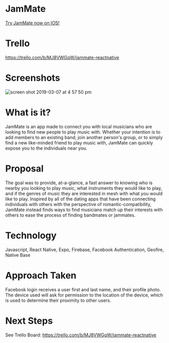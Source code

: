 # JamMate

[Try JamMate now on IOS!](https://itunes.apple.com/us/app/jammate/id1441181021?ls=1&mt=8 "JamMate")

# Trello

https://trello.com/b/MJ8VWGqW/jammate-reactnative

# Screenshots

![screen shot 2019-03-07 at 4 57 50 pm](https://user-images.githubusercontent.com/36775791/53999915-33688400-40fa-11e9-8d7e-cdf81bbbddd8.png)

# What is it?

JamMate is an app made to connect you with local musicians who are looking to find new people to play music with. Whether your intention is to add members to an existing band, join another person's group, or to simply find a new like-minded friend to play music with, JamMate can quickly expose you to the individuals near you.

# Proposal

The goal was to provide, at-a-glance, a fast answer to knowing who is nearby you looking to play music, what instruments they would like to play, and if the genres of music they are interested in mesh with what you would like to play. Inspired by all of the dating apps that have been connecting individuals with others with the perspective of romantic-compatibility, JamMate instead finds ways to find musicians match up their interests with others to ease the process of finding bandmates or jammates.

# Technology

Javascript, React Native, Expo, Firebase, Facebook Authentication, Geofire, Native Base

# Approach Taken

Facebook login receives a user first and last name, and their profile photo. The device used will ask for permission to the location of the device, which is used to determine their proximity to other users.

# Next Steps

See Trello Board:
https://trello.com/b/MJ8VWGqW/jammate-reactnative
